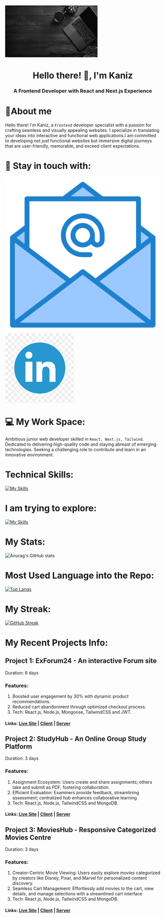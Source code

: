 [!["Banner"](./assets/bg.jpg)](https://linkedin.com/in/riajul-pro)

<h1 align="center">Hello there! 👋, I'm Kaniz</h1>
<h3 align="center">A Frontend Developer with React and Next.js Experience</h3>

<h1>📑About me</h1>

Hello there! I'm Kaniz, a `Frontend` developer specialist with a passion for crafting seamless and visually appealing websites. I specialize in translating your ideas into interactive and functional web applications.I am committed to developing not just functional websites but immersive digital journeys that are user-friendly,
memorable, and exceed client expectations.

# 💫 Stay in touch with:

[!["email"](./assets/email.png)](mailto:kftech.va@gmail.com)
[!["linkedin"](./assets/linkedin.png)]()

# 💻 My Work Space:

Ambitious junior web developer skilled in `React, Next.js, Tailwind`.
Dedicated to delivering high-quality code and staying abreast of emerging technologies. Seeking
a challenging role to contribute and learn in an innovative environment.

# Technical Skills:

[![My Skills](https://skillicons.dev/icons?i=js,html,css,react,nextjs,cypress,postman,sass,tailwind,vscode,github,bootstrap)](https://skillicons.dev)

# I am trying to explore:

[![My Skills](https://skillicons.dev/icons?i=redux,typescript,vercel)](https://skillicons.dev)

# My Stats:

![Anurag's GitHub stats](https://github-readme-stats.vercel.app/api?username=riajulpro&show_icons=true&theme=dracula&border_color=333)

# Most Used Language into the Repo:

[![Top Langs](https://github-readme-stats.vercel.app/api/top-langs/?username=riajulpro&layout=donut&theme=dracula&border_color=333)](https://github.com/anuraghazra/github-readme-stats)

# My Streak:

[![GitHub Streak](https://github-readme-streak-stats.herokuapp.com?user=riajulpro&theme=dracula&mode=daily&border_color=333)](https://git.io/streak-stats)

# My Recent Projects Info:

## Project 1: ExForum24 - An interactive Forum site

Duration: 6 days

### Features:

1. Boosted user engagement by 30% with dynamic product recommendations.
2. Reduced cart abandonment through optimized checkout process.
3. Tech: React.js, Node.js, Mongoose, TailwindCSS and JWT.

#### Links: [Live Site](https://exforum24.web.app) | [Client](https://github.com/riajulpro/exforum24-client.git) | [Server](https://github.com/riajulpro/exforum24-server.git)

## Project 2: StudyHub - An Online Group Study Platform

Duration: 3 days

### Features:

1. Assignment Ecosystem: Users create and share assignments; others take and submit as
   PDF, fostering collaboration.
2. Efficient Evaluation: Examiners provide feedback, streamlining assessment; centralized
   hub enhances collaborative learning
3. Tech: React.js, Node.js, TailwindCSS and MongoDB.

#### Links: [Live Site](https://riajul-pro-authentication.web.app) | [Client](https://github.com/riajulpro/studyhub-client.git) | [Server](https://github.com/riajulpro/studyhub-server.git)

## Project 3: MoviesHub - Responsive Categorized Movies Centre

Duration: 3 days

### Features:

1. Creator-Centric Movie Viewing: Users easily explore movies categorized by creators like
   Disney, Pixar, and Marvel for personalized content discovery.
2. Seamless Cart Management: Effortlessly add movies to the cart, view details, and manage
   selections with a streamlined cart interface
3. Tech: React.js, Node.js, TailwindCSS and MongoDB.

#### Links: [Live Site](https://riajulpro-movieshub.surge.sh) | [Client](https://github.com/riajulpro/movieshub-client.git) | [Server](https://github.com/riajulpro/movieshub-server.git)
